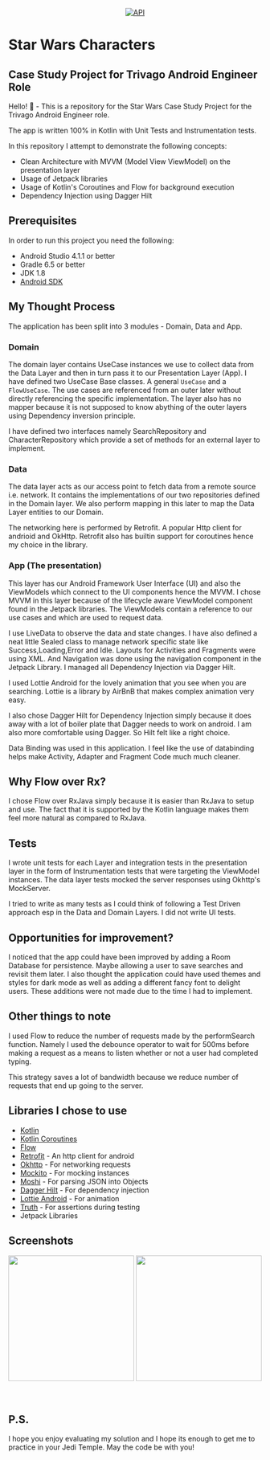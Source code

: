 <p align="center">
  <a href="https://android-arsenal.com/api?level=21"><img alt="API" src="https://img.shields.io/badge/API-21%2B-brightgreen.svg?style=flat"/></a>
</p>

# Star Wars Characters

## Case Study Project for Trivago Android Engineer Role

Hello! 😬 - This is a repository for the Star Wars Case Study Project for the Trivago Android Engineer role.

The app is written 100% in Kotlin with Unit Tests and Instrumentation tests.

In this repository I attempt to demonstrate the following concepts:

* Clean Architecture with MVVM (Model View ViewModel) on the presentation layer
* Usage of Jetpack libraries
* Usage of Kotlin's Coroutines and Flow for background execution
* Dependency Injection using Dagger Hilt

## Prerequisites

In order to run this project you need the following:
- Android Studio 4.1.1 or better
- Gradle 6.5 or better
- JDK 1.8
- [Android SDK](https://developer.android.com/studio/index.html)

## My Thought Process

The application has been split into 3 modules - Domain, Data and App.

### Domain

The domain layer contains UseCase instances we use to collect data from the Data Layer and then in turn pass it to our Presentation Layer (App).
I have defined two UseCase Base classes. A general `UseCase` and a `FlowUseCase`.
The use cases are referenced from an outer later without directly referencing the specific implementation.
The layer also has no mapper because it is not supposed to know abything of the outer layers using Dependency inversion principle.

I have defined two interfaces namely SearchRepository and CharacterRepository which provide a set of methods for an external layer to implement.

### Data

The data layer acts as our access point to fetch data from a remote source i.e. network.
It contains the implementations of our two repositories defined in the Domain layer.
We also perform mapping in this later to map the Data Layer entities to our Domain.

The networking here is performed by Retrofit. A popular Http client for andrioid and OkHttp.
Retrofit also has builtin support for coroutines hence my choice in the library.

### App (The presentation)

This layer has our Android Framework User Interface (UI) and also the ViewModels which connect to the UI components hence the MVVM.
I chose MVVM in this layer because of the lifecycle aware ViewModel component found in the Jetpack libraries.
The ViewModels contain a reference to our use cases and which are used to request data.

I use LiveData to observe the data and state changes.
I have also defined a neat little Sealed class to manage network specific state like Success,Loading,Error and Idle.
Layouts for Activities and Fragments were using XML. And Navigation was done using the navigation component in the Jetpack Library.
I managed all Dependency Injection via Dagger Hilt.

I used Lottie Android for the lovely animation that you see when you are searching. Lottie is a library by AirBnB that makes complex animation very easy.

I also chose Dagger Hilt for Dependency Injection simply because it does away with a lot of boiler plate that Dagger needs to work on android.
I am also more comfortable using Dagger. So Hilt felt like a right choice.

Data Binding was used in this application. I feel like the use of databinding helps make Activity, Adapter and Fragment Code much much cleaner.

## Why Flow over Rx?

I chose Flow over RxJava simply because it is easier than RxJava to setup and use. The fact that it is supported by the Kotlin language makes them feel more natural
as compared to RxJava.

## Tests

I wrote unit tests for each Layer and integration tests in the presentation layer in the form of Instrumentation tests that were targeting the ViewModel instances.
The data layer tests mocked the server responses using Okhttp's MockServer.

I tried to write as many tests as I could think of following a Test Driven approach esp in the Data and Domain Layers.
I did not write UI tests.

## Opportunities for improvement?

I noticed that the app could have been improved by adding a Room Database for persistence. Maybe allowing a user to save searches and revisit them later.
I also thought the application could have used themes and styles for dark mode as well as adding a different fancy font to delight users.
These additions were not made due to the time I had to implement.

## Other things to note

I used Flow to reduce the number of requests made by the performSearch function. Namely I used the debounce operator to wait for 500ms before making a request as a means to listen whether or not a user had completed typing.

This strategy saves a lot of bandwidth because we reduce number of requests that end up going to the server.


## Libraries I chose to use

* [Kotlin](https://kotlinlang.org/)
* [Kotlin Coroutines](https://kotlinlang.org/docs/reference/coroutines-overview.html)
* [Flow](https://kotlinlang.org/docs/reference/coroutines/flow.html)
* [Retrofit](http://square.github.io/retrofit/) - An http client for android
* [Okhttp](http://square.github.io/okhttp/) - For networking requests
* [Mockito](http://site.mockito.org/) - For mocking instances
* [Moshi](https://github.com/square/moshi) - For parsing JSON into Objects
* [Dagger Hilt](https://dagger.dev/hilt/) - For dependency injection
* [Lottie Android](https://github.com/airbnb/lottie-android) - For animation
* [Truth](https://truth.dev/) - For assertions during testing
* Jetpack Libraries


## Screenshots

<img src="https://user-images.githubusercontent.com/16834730/106307733-607f2c00-6268-11eb-8ff7-f9d89767a30e.png" width="250px"/> <img src="https://user-images.githubusercontent.com/16834730/106307752-67a63a00-6268-11eb-96f2-805ed60d7fa2.png" width="250px"/>

<br>


## P.S.

I hope you enjoy evaluating my solution and I hope its enough to get me to practice in your Jedi Temple.
May the code be with you!


